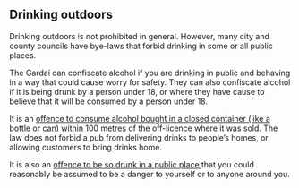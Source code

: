 ##  Drinking outdoors

Drinking outdoors is not prohibited in general. However, many city and county
councils have bye-laws that forbid drinking in some or all public places.

The Gardaí can confiscate alcohol if you are drinking in public and behaving
in a way that could cause worry for safety. They can also confiscate alcohol
if it is being drunk by a person under 18, or where they have cause to believe
that it will be consumed by a person under 18.

It is an [ offence to consume alcohol bought in a closed container (like a
bottle or can) within 100 metres
](http://www.irishstatutebook.ie/eli/2003/act/31/section/17/enacted/en/html#sec17)
of the off-licence where it was sold. The law does not forbid a pub from
delivering drinks to people’s homes, or allowing customers to bring drinks
home.

It is also an [ offence to be so drunk in a public place
](http://www.irishstatutebook.ie/eli/1994/act/2/section/4/enacted/en/html#sec4)
that you could reasonably be assumed to be a danger to yourself or to anyone
around you.
